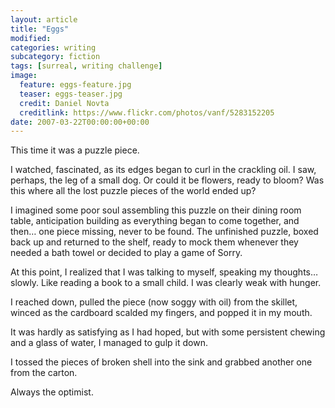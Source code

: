 ```yaml
---
layout: article
title: "Eggs"
modified:
categories: writing
subcategory: fiction
tags: [surreal, writing challenge]
image:
  feature: eggs-feature.jpg
  teaser: eggs-teaser.jpg
  credit: Daniel Novta
  creditlink: https://www.flickr.com/photos/vanf/5283152205
date: 2007-03-22T00:00:00+00:00
---
```


This time it was a puzzle piece.

I watched, fascinated, as its edges began to curl in the crackling oil.<!-- more --> I saw, perhaps, the leg of a small dog. Or could it be flowers, ready to bloom? Was this where all the lost puzzle pieces of the world ended up?

I imagined some poor soul assembling this puzzle on their dining room table, anticipation building as everything began to come together, and then&#8230; one piece missing, never to be found. The unfinished puzzle, boxed back up and returned to the shelf, ready to mock them whenever they needed a bath towel or decided to play a game of Sorry.

At this point, I realized that I was talking to myself, speaking my thoughts&#8230; slowly. Like reading a book to a small child. I was clearly weak with hunger.

I reached down, pulled the piece (now soggy with oil) from the skillet, winced as the cardboard scalded my fingers, and popped it in my mouth.

It was hardly as satisfying as I had hoped, but with some persistent chewing and a glass of water, I managed to gulp it down.

I tossed the pieces of broken shell into the sink and grabbed another one from the carton.

Always the optimist.